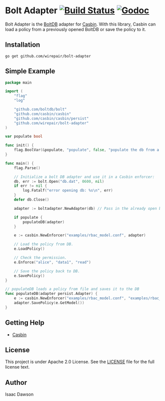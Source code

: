 Bolt Adapter [![Build Status](https://travis-ci.org/wirepair/bolt-adapter.svg?branch=master)](https://travis-ci.org/wirepair/bolt-adapter) [![Godoc](https://godoc.org/github.com/wirepair/bolt-adapter?status.svg)](https://godoc.org/github.com/wirepair/bolt-adapter)
====

Bolt Adapter is the [BoltDB](https://github.com/boltdb/bolt) adapter for [Casbin](https://github.com/casbin/casbin). With this library, Casbin can load a policy from a previously opened BoltDB or save the policy to it.

## Installation

    go get github.com/wirepair/bolt-adapter

## Simple Example

```go
package main

import (
	"flag"
	"log"

	"github.com/boltdb/bolt"
	"github.com/casbin/casbin"
	"github.com/casbin/casbin/persist"
	"github.com/wirepair/bolt-adapter"
)

var populate bool

func init() {
	flag.BoolVar(&populate, "populate", false, "populate the db from a file first")
}

func main() {
	flag.Parse()

	// Initialize a bolt DB adapter and use it in a Casbin enforcer:
	db, err := bolt.Open("db.dat", 0600, nil)
	if err != nil {
		log.Fatalf("error opening db: %s\n", err)
	}
	defer db.Close()

	adapter := boltadapter.NewAdapter(db) // Pass in the already open bolt DB.

	if populate {
		populateDB(adapter)
	}

	e := casbin.NewEnforcer("examples/rbac_model.conf", adapter)

	// Load the policy from DB.
	e.LoadPolicy()

	// Check the permission.
	e.Enforce("alice", "data1", "read")

	// Save the policy back to DB.
	e.SavePolicy()
}

// populateDB loads a policy from file and saves it to the DB
func populateDB(adapter persist.Adapter) {
	e := casbin.NewEnforcer("examples/rbac_model.conf", "examples/rbac_policy.csv")
	adapter.SavePolicy(e.GetModel())
}
```

## Getting Help

- [Casbin](https://github.com/casbin/casbin)

## License

This project is under Apache 2.0 License. See the [LICENSE](LICENSE) file for the full license text.

## Author 
Isaac Dawson
